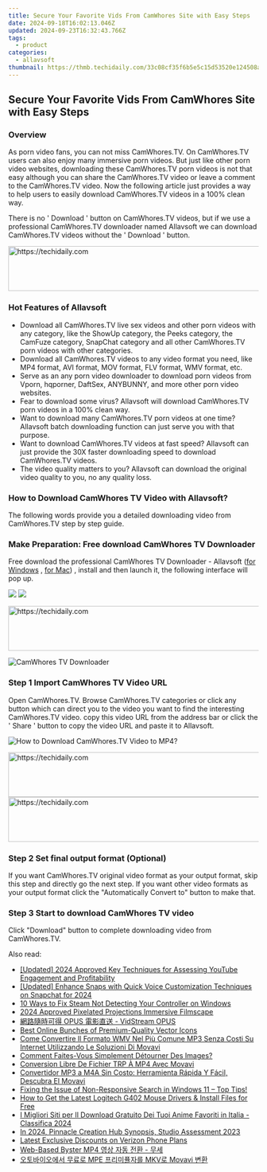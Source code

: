 ```yaml
---
title: Secure Your Favorite Vids From CamWhores Site with Easy Steps
date: 2024-09-18T16:02:13.046Z
updated: 2024-09-23T16:32:43.766Z
tags:
  - product
categories:
  - allavsoft
thumbnail: https://thmb.techidaily.com/33c08cf35f6b5e5c15d53520e124508a521ab9ce21cadff2a0841b9ab0ad5414.jpg
---
```


## Secure Your Favorite Vids From CamWhores Site with Easy Steps

### Overview

As porn video fans, you can not miss CamWhores.TV. On CamWhores.TV users can also enjoy many immersive porn videos. But just like other porn video websites, downloading these CamWhores.TV porn videos is not that easy although you can share the CamWhores.TV video or leave a comment to the CamWhores.TV video. Now the following article just provides a way to help users to easily download CamWhores.TV videos in a 100% clean way.

There is no ' Download ' button on CamWhores.TV videos, but if we use a professional CamWhores.TV downloader named Allavsoft we can download CamWhores.TV videos without the ' Download ' button.

<!-- affiliate ads begin -->
<a href="https://review-au.sjv.io/c/5597632/2098702/14409" target="_top" id="2098702">
  <img src="//a.impactradius-go.com/display-ad/14409-2098702" border="0" alt="https://techidaily.com" width="728" height="90"/>
</a>
<img height="0" width="0" src="https://review-au.sjv.io/i/5597632/2098702/14409" style="position:absolute;visibility:hidden;" border="0" />
<!-- affiliate ads end -->

### Hot Features of Allavsoft

* Download all CamWhores.TV live sex videos and other porn videos with any category, like the ShowUp category, the Peeks category, the CamFuze category, SnapChat category and all other CamWhores.TV porn videos with other categories.
* Download all CamWhores.TV videos to any video format you need, like MP4 format, AVI format, MOV format, FLV format, WMV format, etc.
* Serve as an any porn video downloader to download porn videos from Vporn, hqporner, DaftSex, ANYBUNNY, and more other porn video websites.
* Fear to download some virus? Allavsoft will download CamWhores.TV porn videos in a 100% clean way.
* Want to download many CamWhores.TV porn videos at one time? Allavsoft batch downloading function can just serve you with that purpose.
* Want to download CamWhores.TV videos at fast speed? Allavsoft can just provide the 30X faster downloading speed to download CamWhores.TV videos.
* The video quality matters to you? Allavsoft can download the original video quality to you, no any quality loss.

### How to Download CamWhores TV Video with Allavsoft?

The following words provide you a detailed downloading video from CamWhores.TV step by step guide.

### Make Preparation: Free download CamWhores TV Downloader

Free download the professional CamWhores TV Downloader - Allavsoft ([for Windows](https://tools.techidaily.com/allavsoft/products/) , [for Mac](https://tools.techidaily.com/allavsoft/products/)) , install and then launch it, the following interface will pop up.

[![](https://www.allavsoft.com/how-to/../images/how-to/free-download-win.jpg)](https://tools.techidaily.com/allavsoft/products/) [![](https://www.allavsoft.com/how-to/../images/how-to/free-download-mac.jpg)](https://tools.techidaily.com/allavsoft/products/)

<!-- affiliate ads begin -->
<a href="https://appsumo.8odi.net/c/5597632/2105876/7443" target="_top" id="2105876">
  <img src="//a.impactradius-go.com/display-ad/7443-2105876" border="0" alt="https://techidaily.com" width="728" height="90"/>
</a>
<img height="0" width="0" src="https://appsumo.8odi.net/i/5597632/2105876/7443" style="position:absolute;visibility:hidden;" border="0" />
<!-- affiliate ads end -->

![CamWhores TV Downloader](https://www.allavsoft.com/how-to/../images/allavsoft/screen-shot-600.jpg)

### Step 1 Import CamWhores TV Video URL

Open CamWhores.TV. Browse CamWhores.TV categories or click any button which can direct you to the video you want to find the interesting CamWhores.TV video. copy this video URL from the address bar or click the ' Share ' button to copy the video URL and paste it to Allavsoft.

![How to Download CamWhores.TV Video to MP4?](https://www.allavsoft.com/how-to/../images/how-to/download-rtmp-video/download-rtmp-video.jpg)

<!-- affiliate ads begin -->
<a href="https://appsumo.8odi.net/c/5597632/2068417/7443" target="_top" id="2068417">
  <img src="//a.impactradius-go.com/display-ad/7443-2068417" border="0" alt="https://techidaily.com" width="728" height="90"/>
</a>
<img height="0" width="0" src="https://appsumo.8odi.net/i/5597632/2068417/7443" style="position:absolute;visibility:hidden;" border="0" />
<!-- affiliate ads end -->

<!-- affiliate ads begin -->
<a href="https://appsumo.8odi.net/c/5597632/2049382/7443" target="_top" id="2049382">
  <img src="//a.impactradius-go.com/display-ad/7443-2049382" border="0" alt="https://techidaily.com" width="728" height="90"/>
</a>
<img height="0" width="0" src="https://appsumo.8odi.net/i/5597632/2049382/7443" style="position:absolute;visibility:hidden;" border="0" />
<!-- affiliate ads end -->

### Step 2 Set final output format (Optional)

If you want CamWhores.TV original video format as your output format, skip this step and directly go the next step. If you want other video formats as your output format click the "Automatically Convert to" button to make that.

### Step 3 Start to download CamWhores TV video

Click "Download" button to complete downloading video from CamWhores.TV.

<ins class="adsbygoogle"
     style="display:block"
     data-ad-format="autorelaxed"
     data-ad-client="ca-pub-7571918770474297"
     data-ad-slot="1223367746"></ins>

<ins class="adsbygoogle"
     style="display:block"
     data-ad-client="ca-pub-7571918770474297"
     data-ad-slot="8358498916"
     data-ad-format="auto"
     data-full-width-responsive="true"></ins>

<span class="atpl-alsoreadstyle">Also read:</span>
<div><ul>
<li><a href="https://youtube-data.techidaily.com/ed-2024-approved-key-techniques-for-assessing-youtube-engagement-and-profitability/"><u>[Updated] 2024 Approved Key Techniques for Assessing YouTube Engagement and Profitability</u></a></li>
<li><a href="https://snapchat-videos.techidaily.com/updated-enhance-snaps-with-quick-voice-customization-techniques-on-snapchat-for-2024/"><u>[Updated] Enhance Snaps with Quick Voice Customization Techniques on Snapchat for 2024</u></a></li>
<li><a href="https://win11.techidaily.com/10-ways-to-fix-steam-not-detecting-your-controller-on-windows/"><u>10 Ways to Fix Steam Not Detecting Your Controller on Windows</u></a></li>
<li><a href="https://extra-skills.techidaily.com/2024-approved-pixelated-projections-immersive-filmscape/"><u>2024 Approved Pixelated Projections Immersive Filmscape</u></a></li>
<li><a href="https://win-info.techidaily.com/opus-vidstream-opus/"><u>網路隨時可得 OPUS 電影直送 - VidStream OPUS</u></a></li>
<li><a href="https://extra-lessons.techidaily.com/best-online-bunches-of-premium-quality-vector-icons/"><u>Best Online Bunches of Premium-Quality Vector Icons</u></a></li>
<li><a href="https://win-info.techidaily.com/come-convertire-il-formato-wmv-nel-piu-comune-mp3-senza-costi-su-internet-utilizzando-le-soluzioni-di-movavi/"><u>Come Convertire Il Formato WMV Nel Più Comune MP3 Senza Costi Su Internet Utilizzando Le Soluzioni Di Movavi</u></a></li>
<li><a href="https://win-info.techidaily.com/comment-faites-vous-simplement-detourner-des-images/"><u>Comment Faites-Vous Simplement Détourner Des Images?</u></a></li>
<li><a href="https://win-info.techidaily.com/conversion-libre-de-fichier-trp-a-mp4-avec-movavi/"><u>Conversion Libre De Fichier TRP À MP4 Avec Movavi</u></a></li>
<li><a href="https://win-info.techidaily.com/convertidor-mp3-a-m4a-sin-costo-herramienta-rapida-y-facil-descubra-el-movavi/"><u>Convertidor MP3 a M4A Sin Costo: Herramienta Rápida Y Fácil, Descubra El Movavi</u></a></li>
<li><a href="https://techtrends.techidaily.com/1722899634418-fixing-the-issue-of-non-responsive-search-in-windows-11-top-tips/"><u>Fixing the Issue of Non-Responsive Search in Windows 11 – Top Tips!</u></a></li>
<li><a href="https://win-dash.techidaily.com/how-to-get-the-latest-logitech-g402-mouse-drivers-and-install-files-for-free/"><u>How to Get the Latest Logitech G402 Mouse Drivers & Install Files for Free</u></a></li>
<li><a href="https://win-info.techidaily.com/i-migliori-siti-per-il-download-gratuito-dei-tuoi-anime-favoriti-in-italia-classifica-2024/"><u>I Migliori Siti per Il Download Gratuito Dei Tuoi Anime Favoriti in Italia - Classifica 2024</u></a></li>
<li><a href="https://fox-links.techidaily.com/in-2024-pinnacle-creation-hub-synopsis-studio-assessment-2023/"><u>In 2024, Pinnacle Creation Hub Synopsis, Studio Assessment 2023</u></a></li>
<li><a href="https://tech-recovery.techidaily.com/latest-exclusive-discounts-on-verizon-phone-plans/"><u>Latest Exclusive Discounts on Verizon Phone Plans</u></a></li>
<li><a href="https://win-info.techidaily.com/web-based-byster-mp4/"><u>Web-Based Byster MP4 영상 자동 전환 - 무세</u></a></li>
<li><a href="https://win-info.techidaily.com/mpe-mkv-movavi/"><u>오토바이오에서 무료로 MPE 프리미퓰자를 MKV로 Movavi 변환</u></a></li>
</ul></div>

